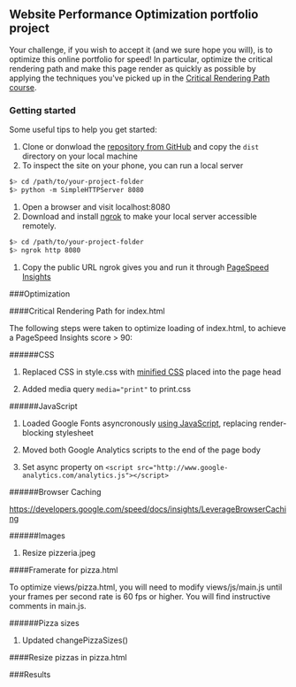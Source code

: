 ## Website Performance Optimization portfolio project

Your challenge, if you wish to accept it (and we sure hope you will), is to optimize this online portfolio for speed! In particular, optimize the critical rendering path and make this page render as quickly as possible by applying the techniques you've picked up in the [Critical Rendering Path course](https://www.udacity.com/course/ud884).

### Getting started

Some useful tips to help you get started:

1. Clone or donwload the [repository from GitHub](https://github.com/robertozanchi/website-optimization) and copy the ```dist``` directory on your local machine
1. To inspect the site on your phone, you can run a local server

  ```bash
  $> cd /path/to/your-project-folder
  $> python -m SimpleHTTPServer 8080
  ```

1. Open a browser and visit localhost:8080
1. Download and install [ngrok](https://ngrok.com/) to make your local server accessible remotely.

  ``` bash
  $> cd /path/to/your-project-folder
  $> ngrok http 8080
  ```

1. Copy the public URL ngrok gives you and run it through [PageSpeed Insights](https://developers.google.com/speed/pagespeed/insights/)

###Optimization

####Critical Rendering Path for index.html

The following steps were taken to optimize loading of index.html, to achieve a PageSpeed Insights score > 90:

######CSS

1. Replaced CSS in style.css with [minified CSS](http://www.cleancss.com/css-minify/) placed into the page head

1. Added media query ```media="print"``` to print.css

######JavaScript

1. Loaded Google Fonts asyncronously [using JavaScript](https://www.lockedowndesign.com/load-google-fonts-asynchronously-for-page-speed/), replacing render-blocking stylesheet

1. Moved both Google Analytics scripts to the end of the page body

1. Set async property on ```<script src="http://www.google-analytics.com/analytics.js"></script>```

######Browser Caching

https://developers.google.com/speed/docs/insights/LeverageBrowserCaching

######Images

1. Resize pizzeria.jpeg

####Framerate for pizza.html

To optimize views/pizza.html, you will need to modify views/js/main.js until your frames per second rate is 60 fps or higher. You will find instructive comments in main.js. 

######Pizza sizes


1. Updated changePizzaSizes()

####Resize pizzas in pizza.html

###Results
